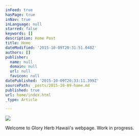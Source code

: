 ```yaml
---
inFeed: true
hasPage: true
inNav: true
inLanguage: null
starred: false
keywords: []
description: Home Post
title: Home
dateModified: '2015-10-09T20:31:51.048Z'
authors: []
publisher:
  name: null
  domain: null
  url: null
  favicon: null
datePublished: '2015-10-09T20:33:11.399Z'
sourcePath: _posts/2015-10-09-home.md
published: true
url: home/index.html
_type: Article

---
```

![](https://the-grid-user-content.s3-us-west-2.amazonaws.com/d91d22f9-1e05-45fd-ac9b-8f55bf07b625.png)

Welcome to Glory Herb Hawaii's webpage. Work in progress.